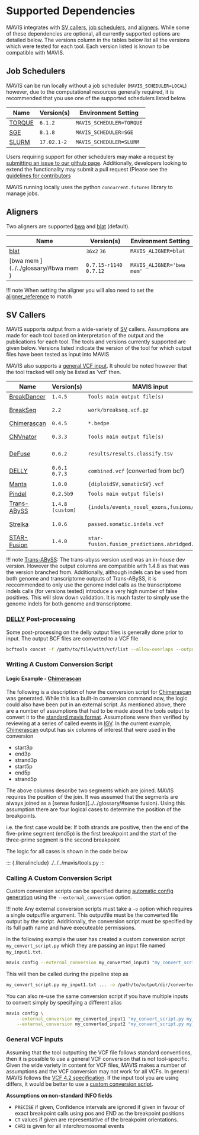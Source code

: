 # Supported Dependencies

MAVIS integrates with
[SV callers](../../inputs/support/#sv-callers),
[job schedulers](../../inputs/support/#job-schedulers), and
[aligners](../../inputs/support/#aligners). While some of
these dependencies are optional, all currently supported options are
detailed below. The versions column in the tables below list all the
versions which were tested for each tool. Each version listed is known
to be compatible with MAVIS.

## Job Schedulers

MAVIS can be run locally without a job scheduler
(`MAVIS_SCHEDULER=LOCAL`) however, due to the computational resources
generally required, it is recommended that you use one of the supported
schedulers listed below.

| Name                        | Version(s)  | Environment Setting      |
| --------------------------- | ----------- | ------------------------ |
| [TORQUE](../../glossary/#TORQUE) | `6.1.2`     | `MAVIS_SCHEDULER=TORQUE` |
| [SGE](../../glossary/#SGE)       | `8.1.8`     | `MAVIS_SCHEDULER=SGE`    |
| [SLURM](../../glossary/#SLURM)   | `17.02.1-2` | `MAVIS_SCHEDULER=SLURM`  |

Users requiring support for other schedulers may make a request by
[submitting an issue to our github
page](https://github.com/bcgsc/mavis/issues). Additionally, developers
looking to extend the functionality may submit a pull request (Please
see the
[guidelines for contributors](../../development/)

MAVIS running locally uses the python
`concurrent.futures` library to manage
jobs.
##

## Aligners

Two aligners are supported [bwa](../../glossary/#bwa) and
[blat](../../glossary/#blat) (default).

| Name                                      | Version(s)              | Environment Setting       |
| ----------------------------------------- | ----------------------- | ------------------------- |
| [blat](../../glossary/#blat)                   | `36x2` `36`             | `MAVIS_ALIGNER=blat`      |
| [bwa mem <bwa>](../../glossary/#bwa mem <bwa>) | `0.7.15-r1140` `0.7.12` | `MAVIS_ALIGNER='bwa mem'` |

!!! note
    When setting the aligner you will also need to set the
    [aligner_reference](../../glossary/#aligner_reference) to match

## SV Callers

MAVIS supports output from a wide-variety of [SV](../../glossary/#SV) callers. Assumptions are made for each tool based on
interpretation of the output and the publications for each tool. The
tools and versions currently supported are given below. Versions listed
indicate the version of the tool for which output files have been tested
as input into MAVIS

MAVIS also supports a [general VCF input](../../inputs/support/#general-vcf-inputs).
It should be noted however that the tool tracked will only be listed as
\'vcf\' then.

| Name                                  | Version(s)       | MAVIS input                                   | Publication                                            |
| ------------------------------------- | ---------------- | --------------------------------------------- | ------------------------------------------------------ |
| [BreakDancer](../../glossary/#BreakDancer) | `1.4.5`          | `Tools main output file(s)`                   | [Chen-2009](../../background/citations#Chen-2009)           |
| [BreakSeq](../../glossary/#BreakSeq)       | `2.2`            | `work/breakseq.vcf.gz`                        | [Abyzov-2015](../../background/citations#Abyzov-2015)       |
| [Chimerascan](../../glossary/#Chimerascan) | `0.4.5`          | `*.bedpe`                                     | [Iyer-2011](../../background/citations#Iyer-2011)           |
| [CNVnator](../../glossary/#CNVnator)       | `0.3.3`          | `Tools main output file(s)`                   | [Abyzov-2011](../../background/citations#Abyzov-2011)       |
| [DeFuse](../../glossary/#DeFuse)           | `0.6.2`          | `results/results.classify.tsv`                | [McPherson-2011](../../background/citations#McPherson-2011) |
| [DELLY](../../glossary/#DELLY)             | `0.6.1` `0.7.3`  | `combined.vcf` (converted from bcf)           | [Rausch-2012](../../background/citations#Rausch-2012)       |
| [Manta](../../glossary/#Manta)             | `1.0.0`          | `{diploidSV,somaticSV}.vcf`                   | [Chen-2016](../../background/citations#Chen-2016)           |
| [Pindel](../../glossary/#Pindel)           | `0.2.5b9`        | `Tools main output file(s)`                   | [Ye-2009](../../background/citations#Ye-2009)               |
| [Trans-ABySS](../../glossary/#Trans-ABySS) | `1.4.8 (custom)` | `{indels/events_novel_exons,fusions/*}.tsv`   | [Robertson-2010](../../background/citations#Robertson-2010) |
| [Strelka](../../glossary/#Strelka)         | `1.0.6`          | `passed.somatic.indels.vcf`                   | [Saunders-2012](../../background/citations#Saunders-2012)   |
| [STAR-Fusion](../../glossary/#STAR-Fusion) | `1.4.0`          | `star-fusion.fusion_predictions.abridged.tsv` | [Haas-2017](../../background/citations#Haas-2017)           |

!!! note
    [Trans-ABySS](../../glossary/#Trans-ABySS): The trans-abyss version
    used was an in-house dev version. However the output columns are
    compatible with 1.4.8 as that was the version branched from.
    Additionally, although indels can be used from both genome and
    transcriptome outputs of Trans-ABySS, it is reccommended to only use the
    genome indel calls as the transcriptome indels calls (for versions
    tested) introduce a very high number of false positives. This will slow
    down validation. It is much faster to simply use the genome indels for
    both genome and transcriptome.

### [DELLY](../../glossary/#DELLY) Post-processing

Some post-processing on the delly output files is generally done prior
to input. The output BCF files are converted to a VCF file

```bash
bcftools concat -f /path/to/file/with/vcf/list --allow-overlaps --output-type v --output combined.vcf
```

### Writing A Custom Conversion Script

#### Logic Example - [Chimerascan](../../glossary/#Chimerascan)

The following is a description of how the conversion script for
[Chimerascan](../../background/citations/#Iyer-2011) was generated.
While this is a built-in conversion command now, the logic could also
have been put in an external script. As mentioned above, there are a
number of assumptions that had to be made about the tools output to
convert it to the
[standard mavis format](../../inputs/standard/). Assumptions were then verified by reviewing at a series of
called events in [IGV](../../glossary/#IGV). In the current
example, [Chimerascan](../../background/citations/#Iyer-2011) output
has six columns of interest that were used in the conversion

-   start3p
-   end3p
-   strand3p
-   start5p
-   end5p
-   strand5p

The above columns describe two segments which are joined. MAVIS requires
the position of the join. It was assumed that the segments are always
joined as a [sense fusion](../../glossary/#sense fusion). Using this
assumption there are four logical cases to determine the position of the
breakpoints.

i.e. the first case would be: If both strands are positive, then the end
of the five-prime segment (end5p) is the first breakpoint and the start
of the three-prime segment is the second breakpoint

The logic for all cases is shown in the code below

::: {.literalinclude}
./../../mavis/tools.py
:::

### Calling A Custom Conversion Script

Custom conversion scripts can be specified during
[automatic config generation](../../configuration/settings/#pipeline-configuration-file)
using the `--external_conversion` option.

!!! note
    Any external conversion scripts must take a `-o` option which requires a
    single outputfile argument. This outputfile must be the converted file
    output by the script. Additionally, the conversion script must be
    specified by its full path name and have executeable permissions.

In the following example the user has created a custom conversion script
`my_convert_script.py` which they are passing an input file named
`my_input1.txt`.

```bash
mavis config --external_conversion my_converted_input1 "my_convert_script.py my_input1.txt ... "
```

This will then be called during the pipeline step as

```bash
my_convert_script.py my_input1.txt ... -o /path/to/output/dir/converted_inputs/my_converted_input1.tab
```

You can also re-use the same conversion script if you have multiple
inputs to convert simply by specifying a different alias

```bash
mavis config \
    --external_conversion my_converted_input1 "my_convert_script.py my_input1.txt" \
    --external_conversion my_converted_input2 "my_convert_script.py my_input2.txt"
```

### General VCF inputs

Assuming that the tool outputting the VCF file follows standard
conventions, then it is possible to use a general VCF conversion that is
not tool-specific. Given the wide variety in content for VCF files,
MAVIS makes a number of assumptions and the VCF conversion may not work
for all VCFs. In general MAVIS follows the [VCF 4.2
specification](https://samtools.github.io/hts-specs/VCFv4.2.pdf). If the
input tool you are using differs, it would be better to use a
[custom conversion script](#calling-a-custom-conversion-script).

**Assumptions on non-standard INFO fields**

-   `PRECISE` if given, Confidence intervals are ignored if given in
    favour of exact breakpoint calls using pos and END as the breakpoint
    positions
-   `CT` values if given are representative of the breakpoint
    orientations.
-   `CHR2` is given for all interchromosomal events
